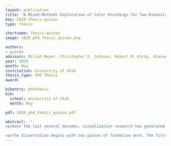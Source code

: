 ```yaml
---
layout: publication
title: "A Mixed-Methods Exploration of Color Encodings for Two-Dimensional Scalar Fields"
key: 2020-thesis-quinan
type: thesis

shortname: Thesis-quinan
image: 2020_phd_thesis_quinan.png

authors:
- quinan
advisors: Miriah Meyer, Christopher R. Johnson, Robert M. Kirby, Alexander Lex, Sarah H. Creem-Regehr
year: 2020
month: May
institution: University of Utah
thesis_type: PhD Thesis
award:

bibentry: phdthesis
bib:
  school: University of Utah
  month: May

pdf: 2020_phd_thesis_quinan.pdf

abstract:  "
<p>Over the last several decades, visualization research has generated an extensive body of literature on the subject of color encodings for two-dimensional (2D) scalar data. When working with experts from other domains, however, visualization designers commonly encounter real-world practices that conflict with visualization guidance, especially where color is concerned. This dissertation focuses on the problem of empirically interrogating conflicting domain guidance related to color utilization in 2D scalar visualizations through a mixed-methods research program. As a primary contribution, this work  uses guidance conflicts observed during a formative, qualitative design study conducted with meteorologists to motivate subsequent quantitative studies that revise and refine longstanding visualization guidance regarding color usage. As a secondary contribution, we also briefly touch on the subjects of ecological validity, generalizability, and experimental control.</p>  

<p>The dissertation begins with two pieces of formative work. The first is our meteorological design study, which provides a grounded understanding of color usage in meteorological practice. The second is a pilot study aimed at improving ecological validity in assessing the impact of uncertainty visualizations in meteorological forecasting. This formative work subsequently acts as a lens for two additional studies investigating specific color guidance conflicts between visualization and other domains: a web-based study looking into the impact of discretized color on meteorological tasks, and a laboratory study assessing the potential role of hue-based banding in implicitly discretizing 2D rainbow color-mapped datasets. Lastly, we discuss the broader implications of our mixed-methods research program and outline potential directions for future work.</p>"
---
```


